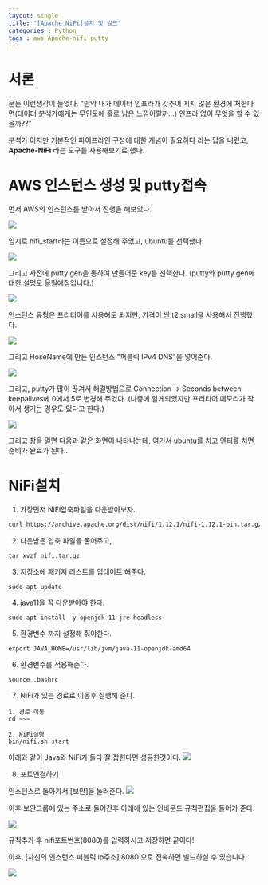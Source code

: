 ```yaml
---
layout: single
title: "[Apache NiFi]설치 및 빌드"
categories : Python
tags : aws Apache-nifi putty
---
```


# 서론

문든 이런생각이 들었다. "만약 내가 데이터 인프라가 갖추어 지지 않은 환경에 처한다면(데이터 분석가에게는 무인도에 홀로 남은 느낌이랄까...) 인프라 없이 무엇을 할 수 있을까??" 

분석가 이지만 기본적인 파이프라인 구성에 대한 개념이 필요하다 라는 답을 내렸고, **Apache-NiFi** 라는 도구를 사용해보기로 했다.

# AWS 인스턴스 생성 및 putty접속
먼저  AWS의 인스턴스를 받아서 진행을 해보았다.

![](https://velog.velcdn.com/images/ljs7463/post/d9c4035c-f900-4c24-a1bf-d396aa6b4d0b/image.png)

임시로 nifi_start라는 이름으로 설정해 주었고, ubuntu를 선택했다.

![](https://velog.velcdn.com/images/ljs7463/post/efb733ee-0294-43e5-b185-61e6b8131369/image.png)

그리고 사전에 putty gen을 통하여 만들어준 key를 선택한다.
(putty와 putty gen에 대한 설명도 올릴예정입니다.)

![](https://velog.velcdn.com/images/ljs7463/post/f913a8d5-9ef7-4ad6-84fc-ad6417990aa8/image.png)

인스턴스 유형은 프리티어를 사용해도 되지만, 가격이 싼 t2.small을 사용해서 진행했다.


![](https://velog.velcdn.com/images/ljs7463/post/b108628d-68b8-4914-bbf3-e4b16e142318/image.png)

그리고 HoseName에 만든 인스턴스 "퍼블릭 IPv4 DNS"을 넣어준다.

![](https://velog.velcdn.com/images/ljs7463/post/84365113-0fcf-4369-8103-16d66f274537/image.png)

그리고, putty가 많이 끊겨서 해결방법으로 Connection -> Seconds between keepalives에 0에서 5로 변경해 주었다. (나중에 알게되었지만 프리티어 메모리가 작아서 생기는 경우도 있다고 한다.)

![](https://velog.velcdn.com/images/ljs7463/post/64c36fbe-ccbe-40f8-916e-09d3fe20a288/image.png)

그리고 창을 열면 다음과 같은 화면이 나타나는데, 여기서 ubuntu를 치고 엔터를 치면 준비가 완료가 된다..

# NiFi설치
1. 가장먼저 NiFi압축파일을 다운받아보자.
```html
curl https://archive.apache.org/dist/nifi/1.12.1/nifi-1.12.1-bin.tar.gz --output nifi.tar.gz
```

2. 다운받은 압축 파일을 풀어주고,
```
tar xvzf nifi.tar.gz
```

3. 저장소에 패키지 리스트를 업데이트 해준다.
```
sudo apt update
```

4. java11을 꼭 다운받아야 한다.
```
sudo apt install -y openjdk-11-jre-headless
```

5. 환경변수 까지 설정해 줘야한다.
```
export JAVA_HOME=/usr/lib/jvm/java-11-openjdk-amd64
```

6. 환경변수를 적용해준다.
```
source .bashrc
```

7. NiFi가 있는 경로로 이동후 실행해 준다.
```
1. 경로 이동
cd ~~~

2. NiFi실행
bin/nifi.sh start
```

아래와 같이 Java와 NiFi가 둘다 잘 잡힌다면 성공한것이다.
![](https://velog.velcdn.com/images/ljs7463/post/68ed722a-8f36-476c-9cee-15b1f109815b/image.png)

8. 포트연결하기

인스턴스로 돌아가서 [보안]을 눌러준다.
![](https://velog.velcdn.com/images/ljs7463/post/a107cc6d-4ee6-4338-91e5-d7e4fe21884f/image.png)


이후 보안그룹에 있는 주소로 들어간후 아래에 있는 인바운드 규칙편집을 들어가 준다.

![](https://velog.velcdn.com/images/ljs7463/post/15ba5659-5d13-4281-9225-55b02ed5a682/image.png)

규칙추가 후 nifi포트번호(8080)를 입력하시고 저장하면 끝이다!

이후, [자신의 인스턴스 퍼블릭 ip주소]:8080 으로 접속하면 빌드하실 수 있습니다


![](https://velog.velcdn.com/images/ljs7463/post/f41693ef-9ea9-4437-be28-18afe009322f/image.png)

